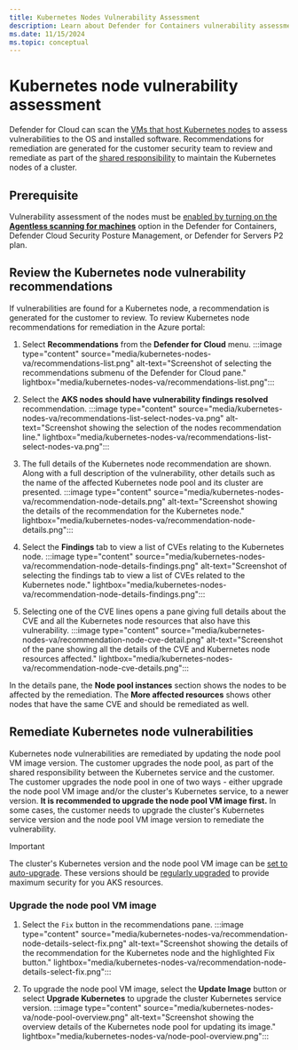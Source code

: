```yaml
---
title: Kubernetes Nodes Vulnerability Assessment
description: Learn about Defender for Containers vulnerability assessment for Kubernetes nodes.
ms.date: 11/15/2024
ms.topic: conceptual
---
```


# Kubernetes node vulnerability assessment

Defender for Cloud can scan the [VMs that host Kubernetes nodes](./kubernetes-nodes-overview.md#protection-for-k8s-nodes) to assess vulnerabilities to the OS and installed software. Recommendations for remediation are generated for the customer security team to review and remediate as part of the [shared responsibility](./kubernetes-nodes-overview.md#shared-responsibility-of-k8s-nodes) to maintain the Kubernetes nodes of a cluster.

## Prerequisite

Vulnerability assessment of the nodes must be [enabled by turning on the **Agentless scanning for machines**](./kubernetes-nodes-overview.md#enable-agentless-scanning-for-machines) option in the Defender for Containers, Defender Cloud Security Posture Management, or Defender for Servers P2 plan.

## Review the Kubernetes node vulnerability recommendations

If vulnerabilities are found for a Kubernetes node, a recommendation is generated for the customer to review. To review Kubernetes node recommendations for remediation in the Azure portal:

1. Select **Recommendations** from the **Defender for Cloud** menu.
:::image type="content" source="media/kubernetes-nodes-va/recommendations-list.png" alt-text="Screenshot of selecting the recommendations submenu of the Defender for Cloud pane." lightbox="media/kubernetes-nodes-va/recommendations-list.png":::

1. Select the **AKS nodes should have vulnerability findings resolved** recommendation.
:::image type="content" source="media/kubernetes-nodes-va/recommendations-list-select-nodes-va.png" alt-text="Screenshot showing the selection of the nodes recommendation line." lightbox="media/kubernetes-nodes-va/recommendations-list-select-nodes-va.png":::

1. The full details of the Kubernetes node recommendation are shown. Along with a full description of the vulnerability, other details such as the name of the affected Kubernetes node pool and its cluster are presented.
:::image type="content" source="media/kubernetes-nodes-va/recommendation-node-details.png" alt-text="Screenshot showing the details of the recommendation for the Kubernetes node." lightbox="media/kubernetes-nodes-va/recommendation-node-details.png":::

1. Select the **Findings** tab to view a list of CVEs relating to the Kubernetes node.
:::image type="content" source="media/kubernetes-nodes-va/recommendation-node-details-findings.png" alt-text="Screenshot of selecting the findings tab to view a list of CVEs related to the Kubernetes node." lightbox="media/kubernetes-nodes-va/recommendation-node-details-findings.png":::

1. Selecting one of the CVE lines opens a pane giving full details about the CVE and all the Kubernetes node resources that also have this vulnerability.
:::image type="content" source="media/kubernetes-nodes-va/recommendation-node-cve-detail.png" alt-text="Screenshot of the pane showing all the details of the CVE and Kubernetes node resources affected." lightbox="media/kubernetes-nodes-va/recommendation-node-cve-details.png":::

In the details pane, the **Node pool instances** section shows the nodes to be affected by the remediation. The **More affected resources** shows other nodes that have the same CVE and should be remediated as well.

## Remediate Kubernetes node vulnerabilities

Kubernetes node vulnerabilities are remediated by updating the node pool VM image version. The customer upgrades the node pool, as part of the shared responsibility between the Kubernetes service and the customer. The customer upgrades the node pool in one of two ways - either upgrade the node pool VM image and/or the cluster's Kubernetes service, to a newer version. **It is recommended to upgrade the node pool VM image first.** In some cases, the customer needs to upgrade the cluster's Kubernetes service version and the node pool VM image version to remediate the vulnerability.

> [!IMPORTANT]
> The cluster's Kubernetes version and the node pool VM image can be [set to auto-upgrade](/azure/aks/upgrade-cluster#configure-automatic-upgrades). These versions should be [regularly upgraded](/azure/aks/upgrade-cluster) to provide maximum security for you AKS resources.

### Upgrade the node pool VM image

1. Select the `Fix` button in the recommendations pane.
:::image type="content" source="media/kubernetes-nodes-va/recommendation-node-details-select-fix.png" alt-text="Screenshot showing the details of the recommendation for the Kubernetes node and the highlighted Fix button." lightbox="media/kubernetes-nodes-va/recommendation-node-details-select-fix.png":::

1. To upgrade the node pool VM image, select the **Update Image** button or select **Upgrade Kubernetes** to upgrade the cluster Kubernetes service version.
:::image type="content" source="media/kubernetes-nodes-va/node-pool-overview.png" alt-text="Screenshot showing the overview details of the Kubernetes node pool for updating its image." lightbox="media/kubernetes-nodes-va/node-pool-overview.png":::
